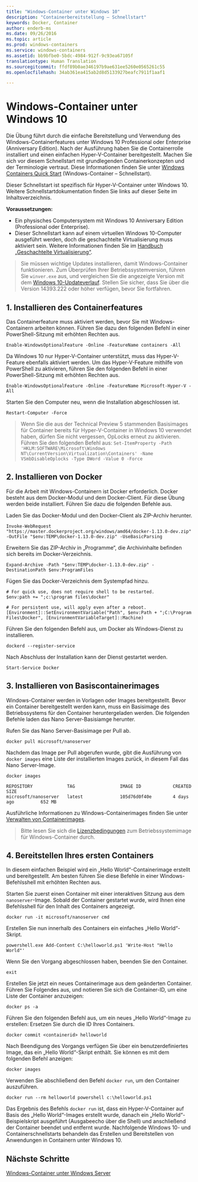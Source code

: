 ```yaml
---
title: "Windows-Container unter Windows 10"
description: "Containerbereitstellung – Schnellstart"
keywords: Docker, Container
author: enderb-ms
ms.date: 09/26/2016
ms.topic: article
ms.prod: windows-containers
ms.service: windows-containers
ms.assetid: bb9bfbe0-5bdc-4984-912f-9c93ea67105f
translationtype: Human Translation
ms.sourcegitcommit: ffdf89b0ae346197b9ae631ee5260e0565261c55
ms.openlocfilehash: 34ab361ea415ab2d8d5133927beafc7911f1aaf1

---
```


# Windows-Container unter Windows 10

Die Übung führt durch die einfache Bereitstellung und Verwendung des Windows-Containerfeatures unter Windows 10 Professional oder Enterprise (Anniversary Edition). Nach der Ausführung haben Sie die Containerrolle installiert und einen einfachen Hyper-V-Container bereitgestellt. Machen Sie sich vor diesem Schnellstart mit grundlegenden Containerkonzepten und der Terminologie vertraut. Diese Informationen finden Sie unter [Windows Containers Quick Start](./quick_start.md) (Windows-Container – Schnellstart).

Dieser Schnellstart ist spezifisch für Hyper-V-Container unter Windows 10. Weitere Schnellstartdokumentation finden Sie links auf dieser Seite im Inhaltsverzeichnis.

**Voraussetzungen:**

- Ein physisches Computersystem mit Windows 10 Anniversary Edition (Professional oder Enterprise).   
- Dieser Schnellstart kann auf einem virtuellen Windows 10-Computer ausgeführt werden, doch die geschachtelte Virtualisierung muss aktiviert sein. Weitere Informationen finden Sie im [Handbuch „Geschachtelte Virtualisierung“](https://msdn.microsoft.com/en-us/virtualization/hyperv_on_windows/user_guide/nesting).

> Sie müssen wichtige Updates installieren, damit Windows-Container funktionieren. 
> Zum Überprüfen Ihrer Betriebssystemversion, führen Sie `winver.exe` aus, und vergleichen Sie die angezeigte Version mit dem [Windows 10-Updateverlauf](https://support.microsoft.com/en-us/help/12387/windows-10-update-history). 
> Stellen Sie sicher, dass Sie über die Version 14393.222 oder höher verfügen, bevor Sie fortfahren.

## 1. Installieren des Containerfeatures

Das Containerfeature muss aktiviert werden, bevor Sie mit Windows-Containern arbeiten können. Führen Sie dazu den folgenden Befehl in einer PowerShell-Sitzung mit erhöhten Rechten aus.

```none
Enable-WindowsOptionalFeature -Online -FeatureName containers -All
```

Da Windows 10 nur Hyper-V-Container unterstützt, muss das Hyper-V-Feature ebenfalls aktiviert werden. Um das Hyper-V-Feature mithilfe von PowerShell zu aktivieren, führen Sie den folgenden Befehl in einer PowerShell-Sitzung mit erhöhten Rechten aus.

```none
Enable-WindowsOptionalFeature -Online -FeatureName Microsoft-Hyper-V -All
```

Starten Sie den Computer neu, wenn die Installation abgeschlossen ist.

```none
Restart-Computer -Force
```

> Wenn Sie die aus der Technical Preview 5 stammenden Basisimages für Container bereits für Hyper-V-Container in Windows 10 verwendet haben, dürfen Sie nicht vergessen, OpLocks erneut zu aktivieren. Führen Sie den folgenden Befehl aus:  `Set-ItemProperty -Path 'HKLM:SOFTWARE\Microsoft\Windows NT\CurrentVersion\Virtualization\Containers' -Name VSmbDisableOplocks -Type DWord -Value 0 -Force`

## 2. Installieren von Docker

Für die Arbeit mit Windows-Containern ist Docker erforderlich. Docker besteht aus dem Docker-Modul und dem Docker-Client. Für diese Übung werden beide installiert. Führen Sie dazu die folgenden Befehle aus.

Laden Sie das Docker-Modul und den Docker-Client als ZIP-Archiv herunter.

```none
Invoke-WebRequest "https://master.dockerproject.org/windows/amd64/docker-1.13.0-dev.zip" -OutFile "$env:TEMP\docker-1.13.0-dev.zip" -UseBasicParsing
```

Erweitern Sie das ZIP-Archiv in „Programme“, die Archivinhalte befinden sich bereits im Docker-Verzeichnis.

```none
Expand-Archive -Path "$env:TEMP\docker-1.13.0-dev.zip" -DestinationPath $env:ProgramFiles
```

Fügen Sie das Docker-Verzeichnis dem Systempfad hinzu.

```none
# For quick use, does not require shell to be restarted.
$env:path += ";c:\program files\docker"

# For persistent use, will apply even after a reboot.
[Environment]::SetEnvironmentVariable("Path", $env:Path + ";C:\Program Files\Docker", [EnvironmentVariableTarget]::Machine)
```

Führen Sie den folgenden Befehl aus, um Docker als Windows-Dienst zu installieren.

```none
dockerd --register-service
```

Nach Abschluss der Installation kann der Dienst gestartet werden.

```none
Start-Service Docker
```

## 3. Installieren von Basiscontainerimages

Windows-Container werden in Vorlagen oder Images bereitgestellt. Bevor ein Container bereitgestellt werden kann, muss ein Basisimage des Betriebssystems für den Container heruntergeladen werden. Die folgenden Befehle laden das Nano Server-Basisiamge herunter.

Rufen Sie das Nano Server-Basisimage per Pull ab.

```none
docker pull microsoft/nanoserver
```

Nachdem das Image per Pull abgerufen wurde, gibt die Ausführung von `docker images` eine Liste der installierten Images zurück, in diesem Fall das Nano Server-Image.

```none
docker images

REPOSITORY             TAG                 IMAGE ID            CREATED             SIZE
microsoft/nanoserver   latest              105d76d0f40e        4 days ago          652 MB
```

Ausführliche Informationen zu Windows-Containerimages finden Sie unter [Verwalten von Containerimages](../management/manage_images.md).

> Bitte lesen Sie sich die [Lizenzbedingungen](../Images_EULA.md) zum Betriebssystemimage für Windows-Container durch.

## 4. Bereitstellen Ihres ersten Containers

In diesem einfachen Beispiel wird ein „Hello World“-Containerimage erstellt und bereitgestellt. Am besten führen Sie diese Befehle in einer Windows-Befehlsshell mit erhöhten Rechten aus.

Starten Sie zuerst einen Container mit einer interaktiven Sitzung aus dem `nanoserver`-Image. Sobald der Container gestartet wurde, wird Ihnen eine Befehlsshell für den Inhalt des Containers angezeigt.  

```none
docker run -it microsoft/nanoserver cmd
```

Erstellen Sie nun innerhalb des Containers ein einfaches „Hello World“-Skript.

```none
powershell.exe Add-Content C:\helloworld.ps1 'Write-Host "Hello World"'
```   

Wenn Sie den Vorgang abgeschlossen haben, beenden Sie den Container.

```none
exit
```

Erstellen Sie jetzt ein neues Containerimage aus dem geänderten Container. Führen Sie Folgendes aus, und notieren Sie sich die Container-ID, um eine Liste der Container anzuzeigen:

```none
docker ps -a
```

Führen Sie den folgenden Befehl aus, um ein neues „Hello World“-Image zu erstellen: Ersetzen Sie <containerid> durch die ID Ihres Containers.

```none
docker commit <containerid> helloworld
```

Nach Beendigung des Vorgangs verfügen Sie über ein benutzerdefiniertes Image, das ein „Hello World“-Skript enthält. Sie können es mit dem folgenden Befehl anzeigen:

```none
docker images
```

Verwenden Sie abschließend den Befehl `docker run`, um den Container auszuführen.

```none
docker run --rm helloworld powershell c:\helloworld.ps1
```

Das Ergebnis des Befehls `docker run` ist, dass ein Hyper-V-Container auf Basis des „Hello World“-Images erstellt wurde, danach ein „Hello World“-Beispielskript ausgeführt (Ausgabeecho über die Shell) und anschließend der Container beendet und entfernt wurde.
Nachfolgende Windows 10- und Containerschnellstarts behandeln das Erstellen und Bereitstellen von Anwendungen in Containern unter Windows 10.

## Nächste Schritte

[Windows-Container unter Windows Server](./quick_start_windows_server.md)



<!--HONumber=Oct16_HO4-->


